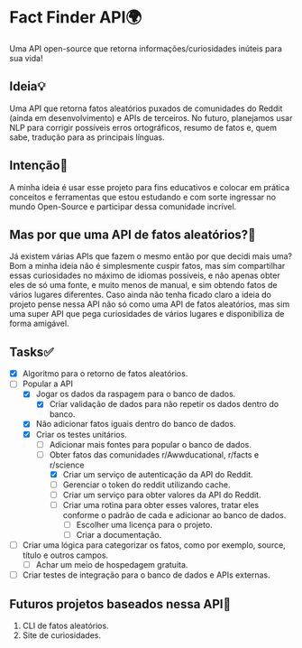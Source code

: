 # Fact Finder API🌍

Uma API open-source que retorna informações/curiosidades inúteis para sua vida!

## Ideia💡

Uma API que retorna fatos aleatórios puxados de comunidades do Reddit
(ainda em desenvolvimento) e APIs de terceiros. No futuro, planejamos
usar NLP para corrigir possíveis erros ortográficos, resumo de fatos
e, quem sabe, tradução para as principais línguas.

## Intenção🎯

  A minha ideia é usar esse projeto para fins educativos e colocar em
  prática conceitos e ferramentas que estou estudando e com sorte ingressar
  no mundo Open-Source e participar dessa comunidade incrível.

## Mas por que uma API de fatos aleatórios?🧐

  Já existem várias APIs que fazem o mesmo então por que decidi mais uma? Bom
  a minha ideia não é simplesmente cuspir fatos, mas sim compartilhar essas
  curiosidades no máximo de idiomas possíveis, e não apenas obter eles de só
  uma fonte, e muito menos de manual, e sim obtendo fatos de vários lugares
  diferentes. Caso ainda não tenha ficado claro a ideia do projeto pense nessa API
  não só como uma API de fatos aleatórios, mas sim uma super API que pega curiosidades
  de vários lugares e disponibiliza de forma amigável.

## Tasks✅

- [X] Algoritmo para o retorno de fatos aleatórios.
- [ ] Popular a API
  - [X] Jogar os dados da raspagem para o banco de dados.
    - [X] Criar validação de dados para não repetir os dados dentro do banco.
  - [X] Não adicionar fatos iguais dentro do banco de dados.
  - [X] Criar os testes unitários.
    - [ ] Adicionar mais fontes para popular o banco de dados.
    - [ ] Obter fatos das comunidades r/Awwducational, r/facts e r/science
      - [X] Criar um serviço de autenticação da API do Reddit.
      - [ ] Gerenciar o token do reddit utilizando cache.
      - [ ] Criar um serviço para obter valores da API do Reddit.
      - [ ] Criar uma rotina para obter esses valores, tratar eles conforme o padrão de cada e adicionar ao banco
        de dados.
        - [ ] Escolher uma licença para o projeto.
        - [ ] Criar a documentação.
- [ ] Criar uma lógica para categorizar os fatos, como por exemplo, source, título e outros campos.
  - [ ] Achar um meio de hospedagem gratuita.
- [ ] Criar testes de integração para o banco de dados e APIs externas.

## Futuros projetos baseados nessa API🔮
1. CLI de fatos aleatórios.
2. Site de curiosidades.